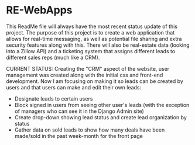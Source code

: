 # RE-WebApps

This ReadMe file will always have the most recent status update of this project. The purpose of this project is to create a web application that allows for real-time messaging, as well as potential file sharing and extra security features along with this. There will also be real-estate data (looking into a Zillow API) and a ticketing system that assigns different leads to different sales reps (much like a CRM).

CURRENT STATUS: Creating the "CRM" aspect of the website, user management was created along with the initial css and front-end development. Now I am focusing on making it so leads can be created by users and that users can make and edit their own leads:
  - Designate leads to certain users
  - Block signed in users from seeing other user's leads (with the exception of managers who can see it in the Django Admin site)
  - Create drop-down showing lead status and create lead organization by status
  - Gather data on sold leads to show how many deals have been made/sold in the past week-month for the front page
